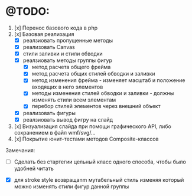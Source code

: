 
# @TODO:
1. [x] Перенос базового кода в php
2. [x] Базовая реализация
   - [x] реалзиовать пропущенные методы
   - [x] реализовать Canvas
   - [x] стили заливки и стили обводки
   - [x] реалзиовать методы группы фигур
     - [x] метод расчета общего фрейма
     - [x] метод расчета общих стилей обводки и заливки
     - [x] метод изменения фрейма - изменяет масштаб и положение входящих в него элементов
     - [x] методы изменения стилей обводки и заливки - должны изменять стили всем элементам
     - [x] перебор стилей элементов через внешний объект
   - [x] реализовать фигуры
   - [x] реалзиовать вывод фигру на слайд
3. [x] Визуализация слайда при помощи графического API, либо сохранением в файл wmf/svg/...
4. [x] Покрытие юнит-тестами методов Composite-классов


Замечания:
- [ ] Сделать без стартегии цельный класс одного способа, чтобы было удобней читать
- [x] для stroke style возвращаnm мутабельный стиль изменяя который можно изменять стили фигур данной группы



